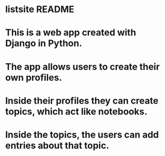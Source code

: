 # listsite README
# This is a web app created with Django in Python.
# The app allows users to create their own profiles.
# Inside their profiles they can create topics, which act like notebooks.
# Inside the topics, the users can add entries about that topic.
